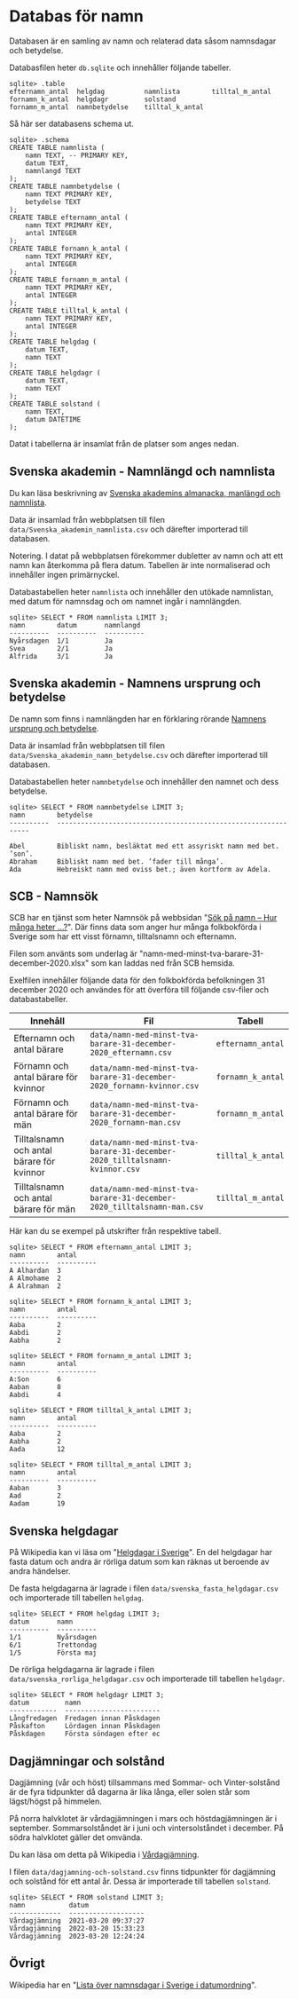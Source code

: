 Databas för namn
==========================

Databasen är en samling av namn och relaterad data såsom namnsdagar och betydelse.

Databasfilen heter `db.sqlite` och innehåller följande tabeller.

```
sqlite> .table
efternamn_antal  helgdag          namnlista        tilltal_m_antal
fornamn_k_antal  helgdagr         solstand
fornamn_m_antal  namnbetydelse    tilltal_k_antal
```

Så här ser databasens schema ut.

```
sqlite> .schema
CREATE TABLE namnlista (
    namn TEXT, -- PRIMARY KEY,
    datum TEXT,
    namnlangd TEXT
);
CREATE TABLE namnbetydelse (
    namn TEXT PRIMARY KEY,
    betydelse TEXT
);
CREATE TABLE efternamn_antal (
    namn TEXT PRIMARY KEY,
    antal INTEGER
);
CREATE TABLE fornamn_k_antal (
    namn TEXT PRIMARY KEY,
    antal INTEGER
);
CREATE TABLE fornamn_m_antal (
    namn TEXT PRIMARY KEY,
    antal INTEGER
);
CREATE TABLE tilltal_k_antal (
    namn TEXT PRIMARY KEY,
    antal INTEGER
);
CREATE TABLE helgdag (
    datum TEXT,
    namn TEXT
);
CREATE TABLE helgdagr (
    datum TEXT,
    namn TEXT
);
CREATE TABLE solstand (
    namn TEXT,
    datum DATETIME
);
```

Datat i tabellerna är insamlat från de platser som anges nedan.



Svenska akademin - Namnlängd och namnlista
--------------------------

Du kan läsa beskrivning av [Svenska akademins almanacka, manlängd och namnlista](https://www.svenskaakademien.se/svenska-akademien/almanackan).

Data är insamlad från webbplatsen till filen `data/Svenska_akademin_namnlista.csv` och därefter importerad till databasen.

Notering. I datat på webbplatsen förekommer dubletter av namn och att ett namn kan återkomma på flera datum. Tabellen är inte normaliserad och innehåller ingen primärnyckel.

Databastabellen heter `namnlista` och innehåller den utökade namnlistan, med datum för namnsdag och om namnet ingår i namnlängden.

```
sqlite> SELECT * FROM namnlista LIMIT 3;
namn        datum       namnlangd
----------  ----------  ----------
Nyårsdagen  1/1         Ja
Svea        2/1         Ja
Alfrida     3/1         Ja
```



Svenska akademin - Namnens ursprung och betydelse
--------------------------

De namn som finns i namnlängden har en förklaring rörande [Namnens ursprung och betydelse](https://www.svenskaakademien.se/svenska-akademien/almanackan/namnens-ursprung-och-betydelse).

Data är insamlad från webbplatsen till filen `data/Svenska_akademin_namn_betydelse.csv` och därefter importerad till databasen.

Databastabellen heter `namnbetydelse` och innehåller den namnet och dess betydelse.

```
sqlite> SELECT * FROM namnbetydelse LIMIT 3;
namn        betydelse
----------  ---------------------------------------------------------------

Abel        Bibliskt namn, besläktat med ett assyriskt namn med bet. ’son’.
Abraham     Bibliskt namn med bet. ’fader till många’.
Ada         Hebreiskt namn med oviss bet.; även kortform av Adela.
```



SCB - Namnsök
--------------------------

SCB har en tjänst som heter Namnsök på webbsidan "[Sök på namn – Hur många heter ...?](https://www.scb.se/hitta-statistik/sverige-i-siffror/namnsok/)". Där finns data som anger hur många folkbokförda i Sverige som har ett visst förnamn, tilltalsnamn och efternamn.

Filen som använts som underlag är "namn-med-minst-tva-barare-31-december-2020.xlsx" som kan laddas ned från SCB hemsida.

Exelfilen innehåller följande data för den folkbokförda befolkningen 31 december 2020 och användes för att överföra till följande csv-filer och databastabeller.

| Innehåll | Fil | Tabell |
|----------|-----|--------|
| Efternamn och antal bärare | `data/namn-med-minst-tva-barare-31-december-2020_efternamn.csv` | `efternamn_antal` |
| Förnamn och antal bärare för kvinnor | `data/namn-med-minst-tva-barare-31-december-2020_fornamn-kvinnor.csv` | `fornamn_k_antal` |
| Förnamn och antal bärare för män | `data/namn-med-minst-tva-barare-31-december-2020_fornamn-man.csv` | `fornamn_m_antal` |
| Tilltalsnamn och antal bärare för kvinnor | `data/namn-med-minst-tva-barare-31-december-2020_tilltalsnamn-kvinnor.csv` | `tilltal_k_antal` |
| Tilltalsnamn och antal bärare för män | `data/namn-med-minst-tva-barare-31-december-2020_tilltalsnamn-man.csv` | `tilltal_m_antal` |

Här kan du se exempel på utskrifter från respektive tabell.

```
sqlite> SELECT * FROM efternamn_antal LIMIT 3;
namn        antal
----------  ----------
A Alhardan  3
A Almohame  2
A Alrahman  2

sqlite> SELECT * FROM fornamn_k_antal LIMIT 3;
namn        antal
----------  ----------
Aaba        2
Aabdi       2
Aabha       2

sqlite> SELECT * FROM fornamn_m_antal LIMIT 3;
namn        antal
----------  ----------
A:Son       6
Aaban       8
Aabdi       4

sqlite> SELECT * FROM tilltal_k_antal LIMIT 3;
namn        antal
----------  ----------
Aaba        2
Aabha       2
Aada        12

sqlite> SELECT * FROM tilltal_m_antal LIMIT 3;
namn        antal
----------  ----------
Aaban       3
Aad         2
Aadam       19
```



Svenska helgdagar
--------------------------

På Wikipedia kan vi läsa om "[Helgdagar i Sverige](https://sv.wikipedia.org/wiki/Helgdagar_i_Sverige)". En del helgdagar har fasta datum och andra är rörliga datum som kan räknas ut beroende av andra händelser.

De fasta helgdagarna är lagrade i filen `data/svenska_fasta_helgdagar.csv` och importerade till tabellen `helgdag`.

```
sqlite> SELECT * FROM helgdag LIMIT 3;
datum       namn
----------  ----------
1/1         Nyårsdagen
6/1         Trettondag
1/5         Första maj
```

De rörliga helgdagarna är lagrade i filen `data/svenska_rorliga_helgdagar.csv` och importerade till tabellen `helgdagr`.

```
sqlite> SELECT * FROM helgdagr LIMIT 3;
datum         namn
------------  ------------------------
Långfredagen  Fredagen innan Påskdagen
Påskafton     Lördagen innan Påskdagen
Påskdagen     Första söndagen efter ec
```



Dagjämningar och solstånd
--------------------------

Dagjämning (vår och höst) tillsammans med Sommar- och Vinter-solstånd är de fyra tidpunkter då dagarna är lika långa, eller solen står som lägst/högst på himmelen.

På norra halvklotet är vårdagjämningen i mars och höstdagjämningen är i september. Sommarsolståndet är i juni och vintersolståndet i december. På södra halvklotet gäller det omvända.

Du kan läsa om detta på Wikipedia i [Vårdagjämning](https://sv.wikipedia.org/wiki/V%C3%A5rdagj%C3%A4mningen).

I filen `data/dagjamning-och-solstand.csv` finns tidpunkter för dagjämning och solstånd för ett antal år. Dessa är importerade till tabellen `solstand`.

```
sqlite> SELECT * FROM solstand LIMIT 3;
namn           datum
-------------  -------------------
Vårdagjämning  2021-03-20 09:37:27
Vårdagjämning  2022-03-20 15:33:23
Vårdagjämning  2023-03-20 12:24:24
```



Övrigt
--------------------------

Wikipedia har en "[Lista över namnsdagar i Sverige i datumordning](https://sv.wikipedia.org/wiki/Lista_%C3%B6ver_namnsdagar_i_Sverige_i_datumordning)".
